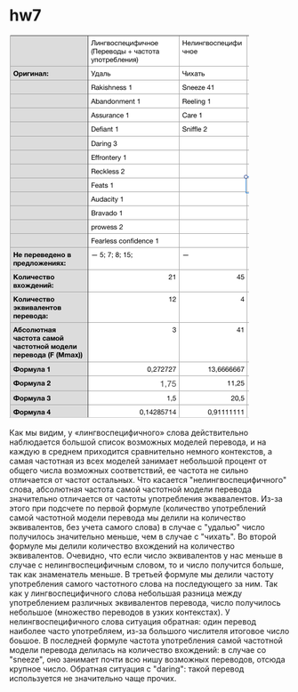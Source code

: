 # hw7

![](https://github.com/Hilkovskalyona/hw7/blob/master/nkrya.png)

Как мы видим, у «лингвоспецифичного» слова действительно наблюдается большой список возможных моделей перевода, и на каждую в среднем приходится сравнительно немного контекстов, а самая частотная из всех моделей занимает небольшой процент от общего числа возможных соответствий, ее частота не сильно отличается от частот остальных. Что касается "нелингвоспецифичного" слова, абсолютная частота самой частотной модели перевода значительно отличается от частоты употребления эквавалентов. Из-за этого при подсчете по первой формуле (количество употреблений самой частотной модели перевода мы делили на количество эквивалентов, без учета самого слова) в случае с "удалью" число получилось значительно меньше, чем в случае с "чихать". Во второй формуле мы делили количество вхождений на количество эквивалентов. Очевидно, что если число эквивалентов у нас меньше в случае с нелингвоспецифичным словом, то и число получится больше, так как знаменатель меньше. В третьей формуле мы делили частоту употребления самого частотного слова на последующего за ним. Так как у лингвоспецифичного слова небольшая разница между употреблением различных эквивалентов перевода, число получилось небольшое (множество переводов в узких контекстах). У нелингвоспецифичного слова ситуация обратная: один перевод наиболее часто употребляем, из-за большого числителя итоговое число боьшое. В последней формуле частота употребления самой частотной модели перевода делилась на количество вхождений: в случае со "sneeze", оно занимает почти всю нишу возможных переводов, отсюда крупное число. Обратная ситуация с "daring": такой перевод используется не значительно чаще прочих.
